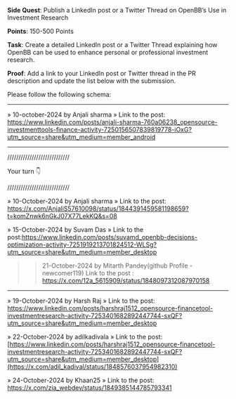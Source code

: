 **Side Quest**: Publish a LinkedIn post or a Twitter Thread on OpenBB’s Use in Investment Research

**Points**: 150-500 Points

**Task**: Create a detailed LinkedIn post or a Twitter Thread explaining how OpenBB can be used to enhance personal or professional investment research.

**Proof**: Add a link to your LinkedIn post or Twitter thread in the PR description and update the list below with the submission.

Please follow the following schema:

---

» 10-october-2024  by Anjali sharma
» Link to the post:  https://www.linkedin.com/posts/anjali-sharma-760a06238_opensource-investmenttools-finance-activity-7250156507839819778-iOxG?utm_source=share&utm_medium=member_android

---

////////////////////////////

Your turn 👇

////////////////////////////

» 10-October-2024 by Anjali sharma
» Link to the post:  https://x.com/AnjaliS57610098/status/1844391459581198659?t=komZnwk6nGkJ07X77LekKQ&s=08

» 15-October-2024 by Suvam Das
» Link to the post:https://www.linkedin.com/posts/suvamd_openbb-decisions-optimization-activity-7251919213701824512-WLSg?utm_source=share&utm_medium=member_desktop


>> 21-October-2024 by Mitarth Pandey(github Profile - newcomer119)
Link to the post : https://x.com/12a_5615909/status/1848097312087970158
---

» 19-October-2024 by Harsh Raj
» Link to the post: https://www.linkedin.com/posts/harshraj1512_opensource-financetool-investmentresearch-activity-7253401682892447744-sxQF?utm_source=share&utm_medium=member_desktop

» 22-October-2024 by adilkadivala
» Link to the post: [https://www.linkedin.com/posts/harshraj1512_opensource-financetool-investmentresearch-activity-7253401682892447744-sxQF?utm_source=share&utm_medium=member_desktop](https://x.com/adil_kadival/status/1848576037954982310)

» 24-October-2024 by Khaan25
» Link to the post: https://x.com/zia_webdev/status/1849385144785793341
